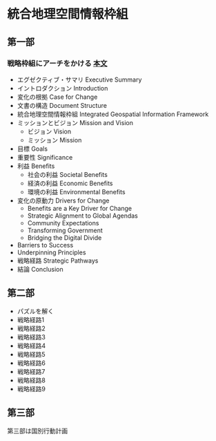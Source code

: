 # 統合地理空間情報枠組

## 第一部
### 戦略枠組にアーチをかける [本文](https://ggim.un.org/meetings/GGIM-committee/8th-Session/documents/Part%201-IGIF-Overarching-Strategic-Framework-24July2018.pdf)
- エグゼクティブ・サマリ Executive Summary
- イントロダクション Introduction
- 変化の根拠 Case for Change
- 文書の構造 Document Structure
- 統合地理空間情報枠組 Integrated Geospatial Information Framework
- ミッションとビジョン Mission and Vision
  - ビジョン Vision
  - ミッション Mission
- 目標 Goals
- 重要性 Significance
- 利益 Benefits
  - 社会の利益 Societal Benefits
  - 経済の利益 Economic Benefits
  - 環境の利益 Environmental Benefits
- 変化の原動力 Drivers for Change
  - Benefits are a Key Driver for Change
  - Strategic Alignment to Global Agendas
  - Community Expectations
  - Transforming Government
  - Bridging the Digital Divide
- Barriers to Success
- Underpinning Principles
- 戦略経路 Strategic Pathways
- 結論 Conclusion

## 第二部
- パズルを解く
- 戦略経路1
- 戦略経路2
- 戦略経路3
- 戦略経路4
- 戦略経路5
- 戦略経路6
- 戦略経路7
- 戦略経路8
- 戦略経路9

## 第三部
第三部は国別行動計画

